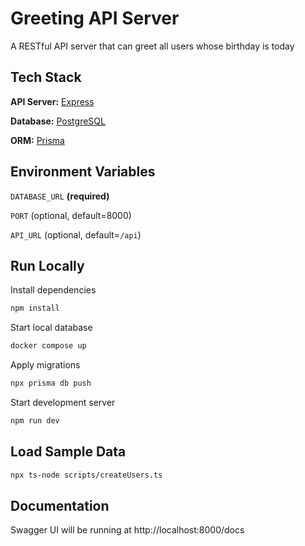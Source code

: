# Greeting API Server

A RESTful API server that can greet all users whose birthday is today

## Tech Stack

**API Server:** [Express](https://expressjs.com)

**Database:** [PostgreSQL](https://www.postgresql.org)

**ORM:** [Prisma](https://www.prisma.io)

## Environment Variables

`DATABASE_URL` **(required)**

`PORT` (optional, default=8000)

`API_URL` (optional, default=`/api`)

## Run Locally

Install dependencies

```bash
npm install
```

Start local database

```bash
docker compose up
```

Apply migrations

```bash
npx prisma db push
```

Start development server

```bash
npm run dev
```

## Load Sample Data

```bash
npx ts-node scripts/createUsers.ts
```

## Documentation

Swagger UI will be running at http://localhost:8000/docs
